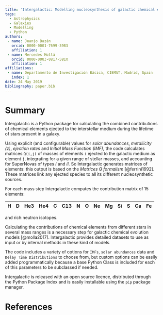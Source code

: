 ```yaml
---
title: 'Intergalactic: Modelling nucleosynthesis of galactic chemical elements'
tags:
  - Astrophysics
  - Galaxies
  - Modelling
  - Python
authors:
 - name: Juanjo Bazán
   orcid: 0000-0001-7699-3983
   affiliation: 1
 - name: Mercedes Mollá
   orcid: 0000-0003-0817-581X
   affiliation: 1
affiliations:
 - name: Departamento de Investigación Básica, CIEMAT, Madrid, Spain
   index: 1
date: 24 May 2019
bibliography: paper.bib
---
```


# Summary

Intergalactic is a Python package for calculating the combined contributions of chemical elements ejected to the interstellar medium during the lifetime of stars present in a galaxy.

Using explicit (and configurable) values for *solar abundances*, *metallicity (z)*, *ejection rates* and *Initial Mass Function (IMF)*, the code calculates matrices `Q(i,j)` of masses of elements `i` ejected to the galactic medium as element `j`, integrating for a given range of stellar masses, and accounting for SuperNovas of types *I* and *II*. So Intergalactic generates matrices of elements: this output is based on the *Matrices Q formalism* [@ferrini1992]. These matrices link any ejected species to all its different nucleosynthetic sources.

For each mass step Intergalactic computes the contribution matrix of 15 elements:

| H | D | He3 | He4 | C | C13 | N | O | Ne | Mg | Si | S | Ca | Fe |
| --- | --- | --- | --- | --- | --- | --- | --- | --- | --- | --- | --- | --- | --- |

and rich neutron isotopes.

Calculating the contributions of chemical elements from different stars in several mass ranges is a necessary step for galactic chemical evolution models [@molla2017]. Intergalactic provides detailed datasets to use as input or by internal methods in these kind of models.

The code includes a variety of options for `IMFs`, `solar abundances` data and `Delay Time Distributions` to choose from, but custom options can be easily added programmatically because a base Python Class is included for each of this parameters to be subclassed if needed.

Intergalactic is released with an open source licence, distributed through the Python Package Index and is easily installable using the `pip` package manager.


# References

